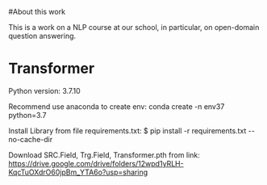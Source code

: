 #About this work

This is a work on a NLP course at our school, in particular, on open-domain question answering.

# Transformer

Python version: 3.7.10

Recommend use anaconda to create env: 
	conda create -n env37 python=3.7

Install Library from file requirements.txt:
	$ pip install -r requirements.txt --no-cache-dir

Download SRC.Field, Trg.Field, Transformer.pth from link: 
	https://drive.google.com/drive/folders/12wpd1yRLH-KqcTuOXdrO60jpBm_YTA6o?usp=sharing


